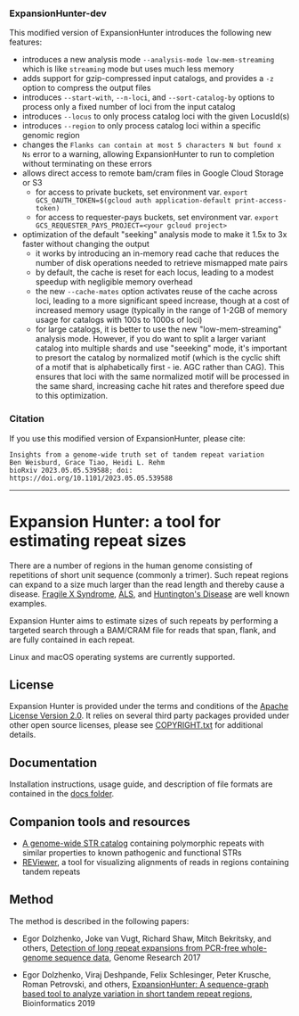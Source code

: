 ### ExpansionHunter-dev

This modified version of ExpansionHunter introduces the following new features:

- introduces a new analysis mode `--analysis-mode low-mem-streaming` which is like `streaming` mode but uses much less memory 
- adds support for gzip-compressed input catalogs, and provides a `-z` option to compress the output files
- introduces `--start-with`, `--n-loci`, and `--sort-catalog-by` options to process only a fixed number of loci from the input catalog
- introduces `--locus` to only process catalog loci with the given LocusId(s) 
- introduces `--region` to only process catalog loci within a specific genomic region
- changes the `Flanks can contain at most 5 characters N but found x Ns` error to a warning, allowing ExpansionHunter to run to completion without terminating on these errors
- allows direct access to remote bam/cram files in Google Cloud Storage or S3
  - for access to private buckets, set environment var. `export GCS_OAUTH_TOKEN=$(gcloud auth application-default print-access-token)`
  - for access to requester-pays buckets, set environment var. `export GCS_REQUESTER_PAYS_PROJECT=<your gcloud project>`
- optimization of the default "seeking" analysis mode to make it 1.5x to 3x faster without changing the output
  - it works by introducing an in-memory read cache that reduces the number of disk operations needed to retrieve mismapped mate pairs
  - by default, the cache is reset for each locus, leading to a modest speedup with negligible memory overhead
  - the new `--cache-mates` option activates reuse of the cache across loci, leading to a more significant speed increase, though at a cost of increased memory usage (typically in the range of 1-2GB of memory usage for catalogs with 100s to 1000s of loci)
  - for large catalogs, it is better to use the new "low-mem-streaming" analysis mode. However, if you do want to split a larger variant catalog into multiple shards and use "seeeking" mode, it's important to presort the catalog by normalized motif (which is the cyclic shift of a motif that is alphabetically first - ie. AGC rather than CAG). This ensures that loci with the same normalized motif will be processed in the same shard, increasing cache hit rates and therefore speed due to this optimization.


### Citation
If you use this modified version of ExpansionHunter, please cite:
```
Insights from a genome-wide truth set of tandem repeat variation
Ben Weisburd, Grace Tiao, Heidi L. Rehm
bioRxiv 2023.05.05.539588; doi: https://doi.org/10.1101/2023.05.05.539588
```

---


# Expansion Hunter: a tool for estimating repeat sizes

There are a number of regions in the human genome consisting of repetitions of
short unit sequence (commonly a trimer). Such repeat regions can expand to a
size much larger than the read length and thereby cause a disease.
[Fragile X Syndrome](https://en.wikipedia.org/wiki/Fragile_X_syndrome),
[ALS](https://en.wikipedia.org/wiki/Amyotrophic_lateral_sclerosis), and
[Huntington's Disease](https://en.wikipedia.org/wiki/Huntington%27s_disease)
are well known examples.

Expansion Hunter aims to estimate sizes of such repeats by performing a targeted
search through a BAM/CRAM file for reads that span, flank, and are fully
contained in each repeat.

Linux and macOS operating systems are currently supported.

## License

Expansion Hunter is provided under the terms and conditions of the
[Apache License Version 2.0](LICENSE.txt). It relies on several third party
packages provided under other open source licenses, please see
[COPYRIGHT.txt](COPYRIGHT.txt) for additional details.

## Documentation

Installation instructions, usage guide, and description of file formats are
contained in the [docs folder](docs/01_Introduction.md).

## Companion tools and resources

- [A genome-wide STR catalog](https://github.com/Illumina/RepeatCatalogs)
  containing polymorphic repeats with similar properties to known pathogenic and
  functional STRs
- [REViewer](https://github.com/Illumina/REViewer), a tool for visualizing
  alignments of reads in regions containing tandem repeats

## Method

The method is described in the following papers:

- Egor Dolzhenko, Joke van Vugt, Richard Shaw, Mitch Bekritsky, and others,
  [Detection of long repeat expansions from PCR-free whole-genome sequence data](http://genome.cshlp.org/content/27/11/1895),
  Genome Research 2017

- Egor Dolzhenko, Viraj Deshpande, Felix Schlesinger, Peter Krusche, Roman Petrovski, and others,
[ExpansionHunter: A sequence-graph based tool to analyze variation in short tandem repeat regions](https://academic.oup.com/bioinformatics/article/doi/10.1093/bioinformatics/btz431/5499079),
Bioinformatics 2019
